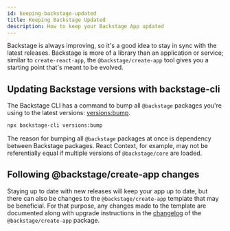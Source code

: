 ```yaml
---
id: keeping-backstage-updated
title: Keeping Backstage Updated
description: How to keep your Backstage App updated
---
```


Backstage is always improving, so it's a good idea to stay in sync with the
latest releases. Backstage is more of a library than an application or service;
similar to `create-react-app`, the `@backstage/create-app` tool gives you a
starting point that's meant to be evolved.

## Updating Backstage versions with backstage-cli

The Backstage CLI has a command to bump all `@backstage` packages you're using
to the latest versions:
[versions:bump](https://backstage.io/docs/cli/commands#versionsbump).

```bash
npx backstage-cli versions:bump
```

The reason for bumping all `@backstage` packages at once is dependency between
Backstage packages. React Context, for example, may not be referentially equal
if multiple versions of `@backstage/core` are loaded.

## Following @backstage/create-app changes

Staying up to date with new releases will keep your app up to date, but there
can also be changes to the `@backstage/create-app` template that may be
beneficial. For that purpose, any changes made to the template are documented
along with upgrade instructions in the
[changelog](https://github.com/backstage/backstage/blob/master/packages/create-app/CHANGELOG.md)
of the `@backstage/create-app` package.
